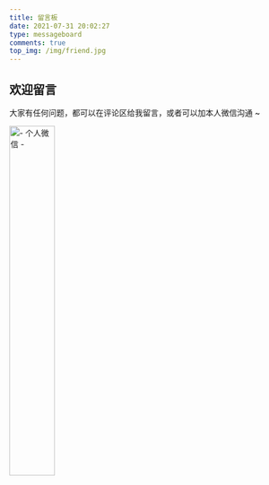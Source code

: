 ```yaml
---
title: 留言板
date: 2021-07-31 20:02:27
type: messageboard
comments: true
top_img: /img/friend.jpg
---
```


## 欢迎留言
大家有任何问题，都可以在评论区给我留言，或者可以加本人微信沟通 ~

<img src="/img/weixin.jpg" width="40%" height="40%" alt="- 个人微信 -" border-radius="10px">
